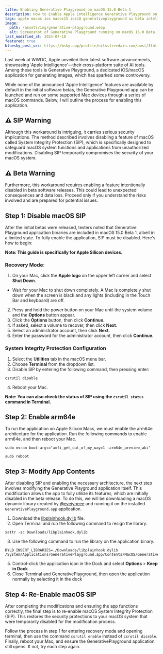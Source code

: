 ```yaml
---
title: Enabling Generative Playground on macOS 15.0 Beta 1
description: How to Enable Apple Intelligence Generative Playground on macOS 15.0 Beta 1
tags: apple macos ios macos15 ios18 generativeplayground ai beta intelligence appleintelligence generative playground
image:
  path: /assets/img/generative-playground.webp
  alt: Screenshot of Generative Playground running on macOS 15.0 Beta 1
last_modified_at: 2024-07-18
featured: true
bluesky_post_uri: https://bsky.app/profile/nilsstreedain.com/post/3lbtfcqijdc2c
---
```

Last week at WWDC, Apple unveiled their latest software advancements, showcasing 'Apple Intelligence'—their cross-platform suite of AI tools. Among these tools is Generative Playground, a dedicated iOS/macOS application for generating images, which has sparked some controversy.

While none of the announced 'Apple Intelligence' features are available by default in the initial software betas, the Generative Playground app can be launched and run on some supported Mac devices through a series of macOS commands. Below, I will outline the process for enabling this application.

## ⚠️ SIP Warning
Although this workaround is intriguing, it carries serious security implications. The method described involves disabling a feature of macOS called System Integrity Protection (SIP), which is specifically designed to safeguard macOS system functions and applications from unauthorized modifications. Disabling SIP temporarily compromises the security of your macOS system.

## ⚠️ Beta Warning
Furthermore, this workaround requires enabling a feature intentionally disabled in beta software releases. This could lead to unexpected consequences and data loss. Proceed only if you understand the risks involved and are prepared for potential issues.

## Step 1: Disable macOS SIP
After the initial betas were released, testers noted that Generative Playground application binaries are included in macOS 15.0 Beta 1, albeit in a limited state. To fully enable the application, SIP must be disabled. Here's how to begin:

__Note: This guide is specifically for Apple Silicon devices.__

### Recovery Mode:
1. On your Mac, click the **Apple logo** on the upper left corner and select **Shut Down**.
  - Wait for your Mac to shut down completely. A Mac is completely shut down when the screen is black and any lights (including in the Touch Bar and keyboard) are off.
2. Press and hold the power button on your Mac until the system volume and the **Options** button appear.
3. Click the **Options** button, then click **Continue**.
4. If asked, select a volume to recover, then click **Next**.
5. Select an administrator account, then click **Next**.
6. Enter the password for the administrator account, then click **Continue**.

### System Integrity Protection Configuration
1. Select the **Utilities** tab in the macOS menu bar.
2. Choose **Terminal** from the dropdown list.
3. Disable SIP by entering the following command, then pressing enter:
```
csrutil disable
```
4. Reboot your Mac.

__Note: You can also check the status of SIP using the `csrutil status` command in Terminal.__

## Step 2: Enable arm64e
To run the application on Apple Silicon Macs, we must enable the arm64e architecture for the application. Run the following commands to enable arm64e, and then reboot your Mac.
```
sudo nvram boot-args="amfi_get_out_of_my_way=1 -arm64e_preview_abi"
```

```
sudo reboot
```

## Step 3: Modify App Contents
After disabling SIP and enabling the necessary architecture, the next step involves modifying the Generative Playground application itself. This modification allows the app to fully utilize its features, which are initially disabled in the beta release. To do this, we will be downloading a macOS dynamic library created by [@eveiyneee](https://x.com/eveiyneee) and running it on the installed `GenerativePlayground.app` application.
1. Download the [libplainhook.dylib](/assets/files/libplainhook.dylib) file.
2. Open Terminal and run the following command to resign the library.
```
xattr -sc Downloads/libplainhook.dylib
```
3. Use the following command to run the library on the application binary.
```
DYLD_INSERT_LIBRARIES=./Downloads/libplainhook.dylib /System/Applications/GenerativePlayground.app/Contents/MacOS/GenerativePlayground
```
5. Control-click the application icon in the Dock and select **Options** > **Keep in Dock**
4. Close Terminal and GenerativePlayground, then open the application normally by selecting it in the dock

## Step 4: Re-Enable macOS SIP
After completing the modifications and ensuring the app functions correctly, the final step is to re-enable macOS System Integrity Protection (SIP). This restores the security protections to your macOS system that were temporarily disabled for the modification process.

Follow the process in step 1 for entering recovery mode and opening terminal, then use the command `csrutil enable` instead of `csrutil disable`. Finally, reboot your Mac, and ensure the GenerativePlayground application still opens. If not, try each step again.
